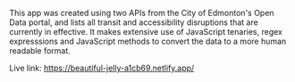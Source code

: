 This app was created using two APIs from the City of Edmonton's Open Data portal, and lists all transit and accessibility disruptions that are currently in effective. It makes extensive use of JavaScript tenaries, regex expresssions and JavaScript methods to convert the data to a more human readable format. 

Live link: https://beautiful-jelly-a1cb69.netlify.app/